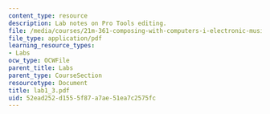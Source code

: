 ```yaml
---
content_type: resource
description: Lab notes on Pro Tools editing.
file: /media/courses/21m-361-composing-with-computers-i-electronic-music-composition-spring-2008/52ead252d1555f87a7ae51ea7c2575fc_lab1_3.pdf
file_type: application/pdf
learning_resource_types:
- Labs
ocw_type: OCWFile
parent_title: Labs
parent_type: CourseSection
resourcetype: Document
title: lab1_3.pdf
uid: 52ead252-d155-5f87-a7ae-51ea7c2575fc
---
```

